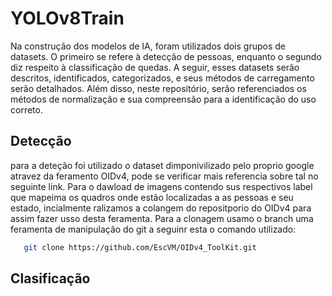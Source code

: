 # YOLOv8Train
Na construção dos modelos de IA, foram utilizados dois grupos de datasets. O primeiro se refere à detecção de pessoas, enquanto o segundo diz respeito à classificação de quedas. A seguir, esses datasets serão descritos, identificados, categorizados, e seus métodos de carregamento serão detalhados. Além disso, neste repositório, serão referenciados os métodos de normalização e sua compreensão para a identificação do uso correto.
## Detecção
  para a deteção foi utilizado o dataset dimponivilizado pelo proprio google atravez da feramento OIDv4, pode se verificar mais referencia sobre tal no seguinte link. Para o dawload de imagens contendo sus respectivos label que mapeima os     quadros onde estão localizadas a as pessoas e seu estado, incialmente ralizamos a colangem do repositporio do OIDv4 para assim fazer usso desta feramenta. Para a clonagem usamo o branch uma feramenta de manipulação do git a seguinr esta o comando utilizado: 
```bash
   git clone https://github.com/EscVM/OIDv4_ToolKit.git
   ```

## Clasificação
